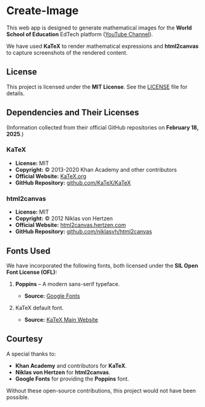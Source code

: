 # Create-Image  

This web app is designed to generate mathematical images for the **World School of Education** EdTech platform ([YouTube Channel](https://www.youtube.com/@wsofe)).  

We have used **KaTeX** to render mathematical expressions and **html2canvas** to capture screenshots of the rendered content.  

## License  

This project is licensed under the **MIT License**. See the [LICENSE](LICENSE) file for details.  

## Dependencies and Their Licenses  

(Information collected from their official GitHub repositories on **February 18, 2025**.)  

### KaTeX  
- **License:** MIT  
- **Copyright:** © 2013-2020 Khan Academy and other contributors  
- **Official Website:** [KaTeX.org](https://katex.org/)  
- **GitHub Repository:** [github.com/KaTeX/KaTeX](https://github.com/KaTeX/KaTeX)  

### html2canvas  
- **License:** MIT  
- **Copyright:** © 2012 Niklas von Hertzen  
- **Official Website:** [html2canvas.hertzen.com](https://html2canvas.hertzen.com/)  
- **GitHub Repository:** [github.com/niklasvh/html2canvas](https://github.com/niklasvh/html2canvas)  

## Fonts Used  

We have incorporated the following fonts, both licensed under the **SIL Open Font License (OFL):**  

1. **Poppins** – A modern sans-serif typeface.  
   - **Source:** [Google Fonts](https://fonts.google.com/specimen/Poppins)  

2. KaTeX default font.  
   - **Source:** [KaTeX Main Website](https://katex.org/docs/font)

## Courtesy  

A special thanks to:  
- **Khan Academy** and contributors for **KaTeX**.  
- **Niklas von Hertzen** for **html2canvas**.  
- **Google Fonts** for providing the **Poppins** font.  


Without these open-source contributions, this project would not have been possible.  
